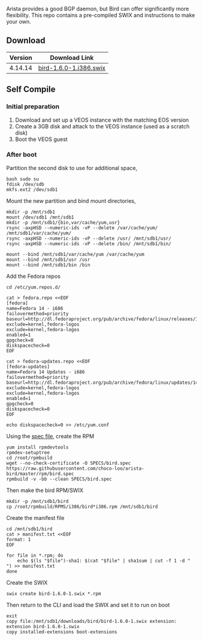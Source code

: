 Arista provides a good BGP daemon, but Bird can offer significantly more flexibility. This repo contains a pre-compiled SWIX and instructions to make your own.

## Download

| Version | Download Link |
| --- | --- |
| 4.14.14 | [bird-1.6.0-1.i386.swix](swix/) |

## Self Compile

### Initial preparation

 1. Download and set up a VEOS instance with the matching EOS version
 1. Create a 3GB disk and attack to the VEOS instance (used as a scratch disk)
 1. Boot the VEOS guest

### After boot

Partition the second disk to use for additional space,

~~~~
bash sudo su
fdisk /dev/sdb
mkfs.ext2 /dev/sdb1
~~~~

Mount the new partition and bind mount directories,

~~~~
mkdir -p /mnt/sdb1
mount /dev/sdb1 /mnt/sdb1
mkdir -p /mnt/sdb1/{bin,var/cache/yum,usr}
rsync -axpHSD --numeric-ids -vP --delete /var/cache/yum/ /mnt/sdb1/var/cache/yum/
rsync -axpHSD --numeric-ids -vP --delete /usr/ /mnt/sdb1/usr/
rsync -axpHSD --numeric-ids -vP --delete /bin/ /mnt/sdb1/bin/

mount --bind /mnt/sdb1/var/cache/yum /var/cache/yum
mount --bind /mnt/sdb1/usr /usr
mount --bind /mnt/sdb1/bin /bin
~~~~

Add the Fedora repos

~~~~
cd /etc/yum.repos.d/

cat > fedora.repo <<EOF
[fedora]
name=Fedora 14 - i686
failovermethod=priority
baseurl=http://dl.fedoraproject.org/pub/archive/fedora/linux/releases/14/Everything/i386/os/
exclude=kernel,fedora-logos
exclude=kernel,fedora-logos
enabled=1
gpgcheck=0
diskspacecheck=0
EOF

cat > fedora-updates.repo <<EOF
[fedora-updates]
name=Fedora 14 Updates - i686
failovermethod=priority
baseurl=http://dl.fedoraproject.org/pub/archive/fedora/linux/updates/14/i386/
exclude=kernel,fedora-logos
exclude=kernel,fedora-logos
enabled=1
gpgcheck=0
diskspacecheck=0
EOF

echo diskspacecheck=0 >> /etc/yum.conf
~~~~

Using the [spec file](https://raw.githubusercontent.com/choco-loo/arista-bird/master/rpm/bird.spec), create the RPM

~~~~
yum install rpmdevtools
rpmdev-setuptree
cd /root/rpmbuild
wget --no-check-certificate -O SPECS/bird.spec https://raw.githubusercontent.com/choco-loo/arista-bird/master/rpm/bird.spec
rpmbuild -v -bb --clean SPECS/bird.spec
~~~~

Then make the bird RPM/SWIX

~~~~
mkdir -p /mnt/sdb1/bird
cp /root/rpmbuild/RPMS/i386/bird*i386.rpm /mnt/sdb1/bird
~~~~

Create the manifest file

~~~~
cd /mnt/sdb1/bird
cat > manifest.txt <<EOF
format: 1
EOF

for file in *.rpm; do
    echo $(ls "$file")-sha1: $(cat "$file" | sha1sum | cut -f 1 -d " ") >> manifest.txt
done
~~~~

Create the SWIX

    swix create bird-1.6.0-1.swix *.rpm

Then return to the CLI and load the SWIX and set it to run on boot

~~~~
exit
copy file:/mnt/sdb1/downloads/bird/bird-1.6.0-1.swix extension:
extension bird-1.6.0-1.swix
copy installed-extensions boot-extensions
~~~~
